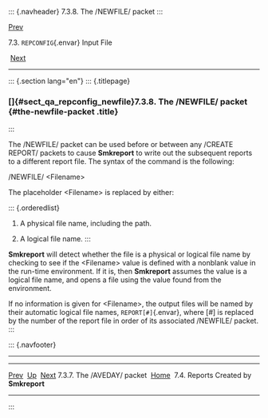 ::: {.navheader}
7.3.8. The /NEWFILE/ packet
:::

[Prev](ch07s03s07.html) 

7.3. `REPCONFIG`{.envar} Input File

 [Next](ch07s04.html)

------------------------------------------------------------------------

::: {.section lang="en"}
::: {.titlepage}
<div>

<div>

### []{#sect_qa_repconfig_newfile}7.3.8. The /NEWFILE/ packet {#the-newfile-packet .title}

</div>

</div>
:::

The /NEWFILE/ packet can be used before or between any /CREATE REPORT/
packets to cause **Smkreport** to write out the subsequent reports to a
different report file. The syntax of the command is the following:

/NEWFILE/ \<Filename\>

The placeholder \<Filename\> is replaced by either:

::: {.orderedlist}
1.  A physical file name, including the path.

2.  A logical file name.
:::

**Smkreport** will detect whether the file is a physical or logical file
name by checking to see if the \<Filename\> value is defined with a
nonblank value in the run-time environment. If it is, then **Smkreport**
assumes the value is a logical file name, and opens a file using the
value found from the environment.

If no information is given for \<Filename\>, the output files will be
named by their automatic logical file names, `REPORT[#]`{.envar}, where
\[\#\] is replaced by the number of the report file in order of its
associated /NEWFILE/ packet.
:::

::: {.navfooter}

------------------------------------------------------------------------

  ----------------------------- -------------------- ----------------------------------------
  [Prev](ch07s03s07.html)        [Up](ch07s03.html)                      [Next](ch07s04.html)
  7.3.7. The /AVEDAY/ packet     [Home](index.html)     7.4. Reports Created by **Smkreport**
  ----------------------------- -------------------- ----------------------------------------
:::
